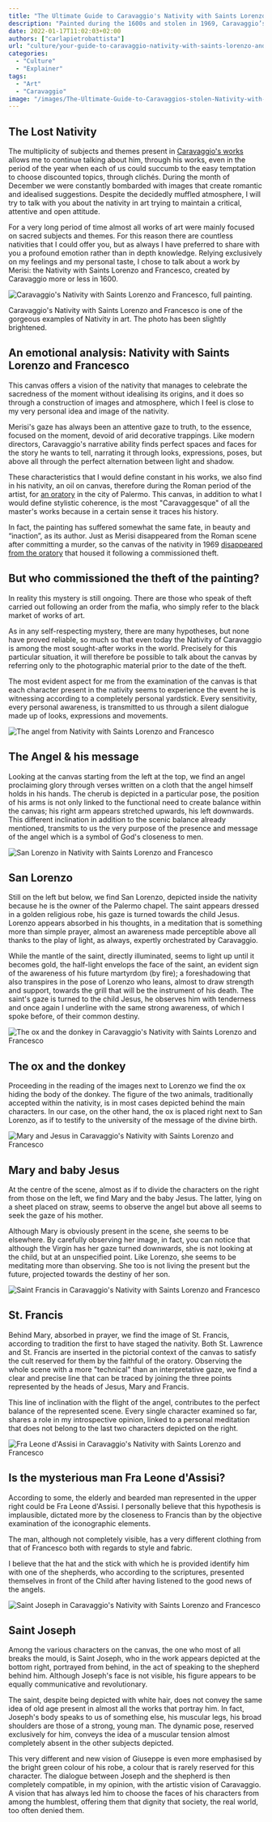 ```yaml
---
title: "The Ultimate Guide to Caravaggio's Nativity with Saints Lorenzo and Francesco"
description: "Painted during the 1600s and stolen in 1969, Caravaggio’s Nativity With Saints Lorenzo and Francesco is a master work that celebrates the sacredness of the moment without idealising its origins."
date: 2022-01-17T11:02:03+02:00
authors: ["carlapietrobattista"]
url: "culture/your-guide-to-caravaggio-nativity-with-saints-lorenzo-and-francesco"
categories:
  - "Culture"
  - "Explainer"
tags:
  - "Art"
  - "Caravaggio"
image: "/images/The-Ultimate-Guide-to-Caravaggios-stolen-Nativity-with-Saints-Lorenzo-Francesco-.jpg"
---
```

## **The Lost Nativity**

The multiplicity of subjects and themes present in [Caravaggio's works](https://un-aligned.org/culture/the-story-behind-caravaggio-his-death-of-the-virgin/) allows me to continue talking about him, through his works, even in the period of the year when each of us could succumb to the easy temptation to choose discounted topics, through clichés. During the month of December we were constantly bombarded with images that create romantic and idealised suggestions. Despite the decidedly muffled atmosphere, I will try to talk with you about the nativity in art trying to maintain a critical, attentive and open attitude.

For a very long period of time almost all works of art were mainly focused on sacred subjects and themes. For this reason there are countless nativities that I could offer you, but as always I have preferred to share with you a profound emotion rather than in depth knowledge. Relying exclusively on my feelings and my personal taste, I chose to talk about a work by Merisi: the Nativity with Saints Lorenzo and Francesco, created by Caravaggio more or less in 1600.

![Caravaggio's Nativity with Saints Lorenzo and Francesco, full painting.](/images/The-Ultimate-Guide-to-Caravaggios-stolen-Nativity-with-Saints-Lorenzo-Francesco-full-picture--778x1024.jpg)

Caravaggio's Nativity with Saints Lorenzo and Francesco is one of the gorgeous examples of Nativity in art. The photo has been slightly brightened.


## **An emotional analysis**: **Nativity with Saints Lorenzo and Francesco**

This canvas offers a vision of the nativity that manages to celebrate the sacredness of the moment without idealising its origins, and it does so through a construction of images and atmosphere, which I feel is close to my very personal idea and image of the nativity.

Merisi's gaze has always been an attentive gaze to truth, to the essence, focused on the moment, devoid of arid decorative trappings. Like modern directors, Caravaggio's narrative ability finds perfect spaces and faces for the story he wants to tell, narrating it through looks, expressions, poses, but above all through the perfect alternation between light and shadow.

These characteristics that I would define constant in his works, we also find in his nativity, an oil on canvas, therefore during the Roman period of the artist, for [an oratory](https://turismo.comune.palermo.it/palermo-welcome-luogo-dettaglio.php?tp=68&det=16&id=63#) in the city of Palermo. This canvas, in addition to what I would define stylistic coherence, is the most "Caravaggesque" of all the master's works because in a certain sense it traces his history.

In fact, the painting has suffered somewhat the same fate, in beauty and “inaction”, as its author. Just as Merisi disappeared from the Roman scene after committing a murder, so the canvas of the nativity in 1969 [disappeared from the oratory](https://www.fbi.gov/investigate/violent-crime/art-theft/fbi-top-ten-art-crimes/nativity-with-san-lorenzo-and-san-francesco) that housed it following a commissioned theft.

## **But who commissioned the theft of the painting?** 

In reality this mystery is still ongoing. There are those who speak of theft carried out following an order from the mafia, who simply refer to the black market of works of art.

As in any self-respecting mystery, there are many hypotheses, but none have proved reliable, so much so that even today the Nativity of Caravaggio is among the most sought-after works in the world. Precisely for this particular situation, it will therefore be possible to talk about the canvas by referring only to the photographic material prior to the date of the theft.

The most evident aspect for me from the examination of the canvas is that each character present in the nativity seems to experience the event he is witnessing according to a completely personal yardstick. Every sensitivity, every personal awareness, is transmitted to us through a silent dialogue made up of looks, expressions and movements.

![The angel from Nativity with Saints Lorenzo and Francesco](/images/The-Angel-his-message-@2x.jpg)

## **The Angel & his message**

Looking at the canvas starting from the left at the top, we find an angel proclaiming glory through verses written on a cloth that the angel himself holds in his hands. The cherub is depicted in a particular pose, the position of his arms is not only linked to the functional need to create balance within the canvas; his right arm appears stretched upwards, his left downwards. This different inclination in addition to the scenic balance already mentioned, transmits to us the very purpose of the presence and message of the angel which is a symbol of God's closeness to men.

![San Lorenzo in Nativity with Saints Lorenzo and Francesco](/images/San-Lorenzo-@2x.jpg)

## **San Lorenzo**

Still on the left but below, we find San Lorenzo, depicted inside the nativity because he is the owner of the Palermo chapel. The saint appears dressed in a golden religious robe, his gaze is turned towards the child Jesus. Lorenzo appears absorbed in his thoughts, in a meditation that is something more than simple prayer, almost an awareness made perceptible above all thanks to the play of light, as always, expertly orchestrated by Caravaggio.

While the mantle of the saint, directly illuminated, seems to light up until it becomes gold, the half-light envelops the face of the saint, an evident sign of the awareness of his future martyrdom (by fire); a foreshadowing that also transpires in the pose of Lorenzo who leans, almost to draw strength and support, towards the grill that will be the instrument of his death. The saint's gaze is turned to the child Jesus, he observes him with tenderness and once again I underline with the same strong awareness, of which I spoke before, of their common destiny.

![The ox and the donkey in Caravaggio's Nativity with Saints Lorenzo and Francesco](/images/The-ox-the-donkey-@2x.jpg)

## **The ox and the donkey**

Proceeding in the reading of the images next to Lorenzo we find the ox hiding the body of the donkey. The figure of the two animals, traditionally accepted within the nativity, is in most cases depicted behind the main characters. In our case, on the other hand, the ox is placed right next to San Lorenzo, as if to testify to the university of the message of the divine birth.

![Mary and Jesus in Caravaggio's Nativity with Saints Lorenzo and Francesco](/images/Mary-baby-Jesus-@2x-663x1024.jpg)

## **Mary and baby Jesus**

At the centre of the scene, almost as if to divide the characters on the right from those on the left, we find Mary and the baby Jesus. The latter, lying on a sheet placed on straw, seems to observe the angel but above all seems to seek the gaze of his mother.

Although Mary is obviously present in the scene, she seems to be elsewhere. By carefully observing her image, in fact, you can notice that although the Virgin has her gaze turned downwards, she is not looking at the child, but at an unspecified point. Like Lorenzo, she seems to be meditating more than observing. She too is not living the present but the future, projected towards the destiny of her son.

![Saint Francis in  Caravaggio's Nativity with Saints Lorenzo and Francesco](/images/St.-Francis-@2x.jpg)

## **St. Francis**

Behind Mary, absorbed in prayer, we find the image of St. Francis, according to tradition the first to have staged the nativity. Both St. Lawrence and St. Francis are inserted in the pictorial context of the canvas to satisfy the cult reserved for them by the faithful of the oratory. Observing the whole scene with a more "technical" than an interpretative gaze, we find a clear and precise line that can be traced by joining the three points represented by the heads of Jesus, Mary and Francis.

This line of inclination with the flight of the angel, contributes to the perfect balance of the represented scene. Every single character examined so far, shares a role in my introspective opinion, linked to a personal meditation that does not belong to the last two characters depicted on the right.

![Fra Leone d'Assisi in Caravaggio's Nativity with Saints Lorenzo and Francesco](/images/Fra-Leone-dAssisi@2x.jpg)

## **Is the mysterious man Fra Leone d'Assisi?**

According to some, the elderly and bearded man represented in the upper right could be Fra Leone d'Assisi. I personally believe that this hypothesis is implausible, dictated more by the closeness to Francis than by the objective examination of the iconographic elements.

The man, although not completely visible, has a very different clothing from that of Francesco both with regards to style and fabric.

I believe that the hat and the stick with which he is provided identify him with one of the shepherds, who according to the scriptures, presented themselves in front of the Child after having listened to the good news of the angels.

![Saint Joseph in Caravaggio's Nativity with Saints Lorenzo and Francesco](/images/Saint-Joseph-@2x-718x1024.jpg)

## **Saint Joseph**

Among the various characters on the canvas, the one who most of all breaks the mould, is Saint Joseph, who in the work appears depicted at the bottom right, portrayed from behind, in the act of speaking to the shepherd behind him. Although Joseph's face is not visible, his figure appears to be equally communicative and revolutionary.

The saint, despite being depicted with white hair, does not convey the same idea of ​​old age present in almost all the works that portray him. In fact, Joseph's body speaks to us of something else, his muscular legs, his broad shoulders are those of a strong, young man. The dynamic pose, reserved exclusively for him, conveys the idea of ​​a muscular tension almost completely absent in the other subjects depicted.

This very different and new vision of Giuseppe is even more emphasised by the bright green colour of his robe, a colour that is rarely reserved for this character. The dialogue between Joseph and the shepherd is then completely compatible, in my opinion, with the artistic vision of Caravaggio. A vision that has always led him to choose the faces of his characters from among the humblest, offering them that dignity that society, the real world, too often denied them.

